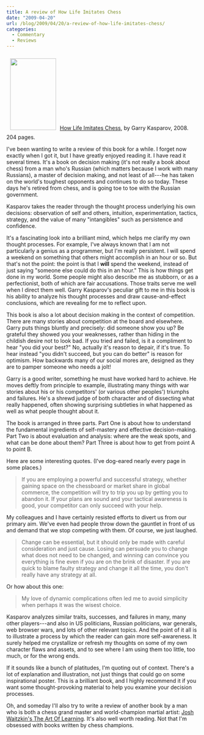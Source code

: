 ```yaml
---
title: A review of How Life Imitates Chess
date: "2009-04-20"
url: /blog/2009/04/20/a-review-of-how-life-imitates-chess/
categories:
  - Commentary
  - Reviews
---
```

<p><a href="{{< amz 1596913878 >}}"><img style="margin: 10px" src="/media/2009/04/how-life-imitates-chess.jpg" alt="" title="how-life-imitates-chess" width="120" height="187" class="alignleft size-full wp-image-1017" /><a href="{{< amz 1596913878 >}}">How Life Imitates Chess</a>, by Garry Kasparov, 2008.  204 pages.</p>

<p>I've been wanting to write a review of this book for a while.  I forget now exactly when I got it, but I have greatly enjoyed reading it.   I have read it several times.  It's a book on decision making (it's not really a book about chess) from a man who's Russian (which matters because I work with many Russians), a master of decision making, and not least of all---he has taken on the world's toughest opponents and continues to do so today.  These days he's retired from chess, and is going toe to toe with the Russian government.</p>

<p>Kasparov takes the reader through the thought process underlying his own decisions: observation of self and others, intuition, experimentation, tactics, strategy, and the value of many "intangibles" such as persistence and confidence.</p>

<p>It's a fascinating look into a brilliant mind, which helps me clarify my own thought processes.  For example, I've always known that I am not particularly a genius as a programmer, but I'm really persistent.  I will spend a weekend on something that others might accomplish in an hour or so.  But that's not the point: the point is that I <strong>will</strong> spend the weekend, instead of just saying "someone else could do this in an hour."  This is how things get done in my world.  Some people might also describe me as stubborn, or as a perfectionist, both of which are fair accusations.  Those traits serve me well when I direct them well.  Garry Kasparov's peculiar gift to me in this book is his ability to analyze his thought processes and draw cause-and-effect conclusions, which are revealing for me to reflect upon.</p>

<p>This book is also a lot about decision making in the context of competition.  There are many stories about competition at the board and elsewhere.  Garry puts things bluntly and precisely: did someone show you up?  Be grateful they showed you your weaknesses, rather than hiding in the childish desire not to look bad.  If you tried and failed, is it a compliment to hear "you did your best?"  No, actually it's reason to depair, if it's true.  To hear instead "you didn't succeed, but you can do better" is reason for optimism.  How backwards many of our social mores are, designed as they are to pamper someone who needs a jolt!</p>

<p>Garry is a good writer, something he must have worked hard to achieve.  He moves deftly from principle to example, illustrating many things with war stories about his or his competitors' (or various other peoples') triumphs and failures.  He's a shrewd judge of both character and of dissecting what really happened, often showing surprising subtleties in what happened as well as what people thought about it.</p>

<p>The book is arranged in three parts.  Part One is about how to understand the fundamental ingredients of self-mastery and effective decision-making.  Part Two is about evaluation and analysis: where are the weak spots, and what can be done about them?  Part Three is about how to get from point A to point B.</p>

<p>Here are some interesting quotes.  (I've dog-eared nearly every page in some places.)</p>

<blockquote><p>If you are employing a powerful and successful strategy, whether gaining space on the chessboard or market share in global commerce, the competition will try to trip you up by getting you to abandon it.  If your plans are sound and your tactical awareness is good, your competitor can only succeed with your help.</p></blockquote>

<p>My colleagues and I have certainly resisted efforts to divert us from our primary aim.  We've even had people throw down the gauntlet in front of us and demand that we stop competing with them.  Of course, we just laughed.</p>

<blockquote><p>Change can be essential, but it should only be made with careful consideration and just cause.  Losing can persuade you to change what does not need to be changed, and winning can convince you everything is fine even if you are on the brink of disaster.  If you are quick to blame faulty strategy and change it all the time, you don't really have any strategy at all.</p></blockquote>

<p>Or how about this one:</p>

<blockquote><p>My love of dynamic complications often led me to avoid simplicity when perhaps it was the wisest choice.</p></blockquote>

<p>Kasparov analyzes similar traits, successes, and failures in many, many other players---and also in US politicians, Russian politicians, war generals, web browser wars, and lots of other relevant topics.  And the point of it all is to illustrate a process by which the reader can gain more self-awareness.  It surely helped me crystallize or refresh my thoughts on some of my own character flaws and assets, and to see where I am using them too little, too much, or for the wrong ends.</p>

<p>If it sounds like a bunch of platitudes, I'm quoting out of context.  There's a lot of explanation and illustration, not just things that could go on some inspirational poster.  This is a brilliant book, and I highly recommend it if you want some thought-provoking material to help you examine your decision processes.</p>

<p>Oh, and someday I'll also try to write a review of another book by a man who is both a chess grand master and world-champion martial artist: <a href="{{< amz 0743277465 >}}">Josh Waitzkin's The Art Of Learning</a>.  It's also well worth reading.  Not that I'm obsessed with books written by chess champions.</p>


